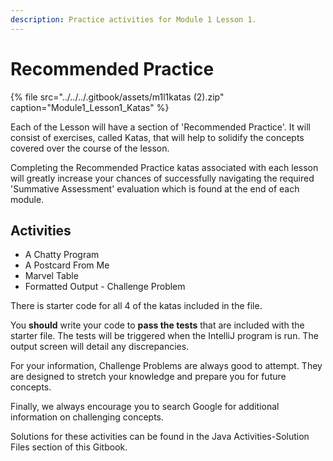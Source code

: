 ```yaml
---
description: Practice activities for Module 1 Lesson 1.
---
```


# Recommended Practice

{% file src="../../../.gitbook/assets/m1l1katas \(2\).zip" caption="Module1\_Lesson1\_Katas" %}

Each of the Lesson will have a section of 'Recommended Practice'. It will consist of exercises, called Katas, that will help to solidify the concepts covered over the course of the lesson.

Completing the Recommended Practice katas associated with each lesson will greatly increase your chances of successfully navigating the required 'Summative Assessment' evaluation which is found at the end of each module. 

## Activities

* A Chatty Program
* A Postcard From Me
* Marvel Table
* Formatted Output - Challenge Problem

There is starter code for all 4 of the katas included in the file. 

You **should** write your code to **pass the tests** that are included with the starter file. The tests will be triggered when the IntelliJ program is run. The output screen will detail any discrepancies.  

For your information, Challenge Problems are always good to attempt. They are designed to stretch your knowledge and prepare you for future concepts. 

Finally, we always encourage you to search Google for additional information on challenging concepts.

Solutions for these activities can be found in the Java Activities-Solution Files section of this Gitbook. 

